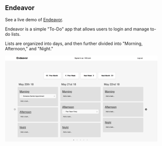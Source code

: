 ## Endeavor

See a live demo of [Endeavor](https://endeavor.netlify.com/).

Endeavor is a simple "To-Do" app that allows users to login and manage to-do lists.

Lists are organized into days, and then further divided into "Morning, Afternoon," and "Night."

![Endeavor Screenshot](client/public/images/endeavor-screenshot.png?raw=true)

